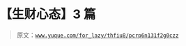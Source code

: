 # 【生财心态】3 篇

> 原文：[`www.yuque.com/for_lazy/thfiu8/pcrp6n131f2g0czz`](https://www.yuque.com/for_lazy/thfiu8/pcrp6n131f2g0czz)



